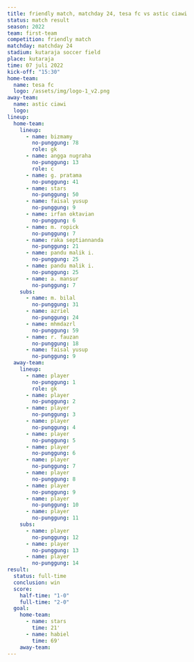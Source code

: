 ```yaml
---
title: friendly match, matchday 24, tesa fc vs astic ciawi
status: match result
season: 2022
team: first-team
competition: friendly match
matchday: matchday 24
stadium: kutaraja soccer field
place: kutaraja
time: 07 juli 2022
kick-off: "15:30"
home-team:
  name: tesa fc
  logo: /assets/img/logo-1_v2.png
away-team:
  name: astic ciawi
  logo: 
lineup:
  home-team:
    lineup:
      - name: bizmamy
        no-punggung: 78
        role: gk
      - name: angga nugraha
        no-punggung: 13
        role: c
      - name: g. pratama
        no-punggung: 41
      - name: stars
        no-punggung: 50
      - name: faisal yusup
        no-punggung: 9
      - name: irfan oktavian
        no-punggung: 6
      - name: m. ropick
        no-punggung: 7
      - name: raka septiannanda
        no-punggung: 21
      - name: pandu malik i.
        no-punggung: 25
      - name: pandu malik i.
        no-punggung: 25
      - name: a. mansur
        no-punggung: 7
    subs:
      - name: m. bilal
        no-punggung: 31
      - name: azriel
        no-punggung: 24
      - name: mhmdazrl
        no-punggung: 59
      - name: r. fauzan
        no-punggung: 18
      - name: faisal yusup
        no-punggung: 9
  away-team:
    lineup:
      - name: player
        no-punggung: 1
        role: gk
      - name: player
        no-punggung: 2
      - name: player
        no-punggung: 3
      - name: player
        no-punggung: 4
      - name: player
        no-punggung: 5
      - name: player
        no-punggung: 6
      - name: player
        no-punggung: 7
      - name: player
        no-punggung: 8
      - name: player
        no-punggung: 9
      - name: player
        no-punggung: 10
      - name: player
        no-punggung: 11
    subs:
      - name: player
        no-punggung: 12
      - name: player
        no-punggung: 13
      - name: player
        no-punggung: 14
result:
  status: full-time
  conclusion: win
  score:
    half-time: "1-0"
    full-time: "2-0"
  goal:
    home-team:
      - name: stars
        time: 21'
      - name: habiel
        time: 69'
    away-team:
---
```

